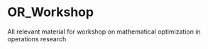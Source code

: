 # OR_Workshop
All relevant material for workshop on mathematical optimization in operations research
